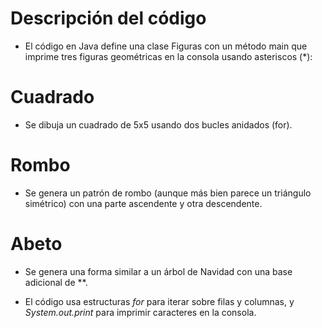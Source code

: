 # Descripción del código
- El código en Java define una clase Figuras con un método main que imprime tres figuras geométricas en la consola usando asteriscos (*):

# Cuadrado

- Se dibuja un cuadrado de 5x5 usando dos bucles anidados (for).

# Rombo

- Se genera un patrón de rombo (aunque más bien parece un triángulo simétrico) con una parte ascendente y otra descendente.

# Abeto

- Se genera una forma similar a un árbol de Navidad con una base adicional de **.

- El código usa estructuras *for* para iterar sobre filas y columnas, y *System.out.print* para imprimir caracteres en la consola.
